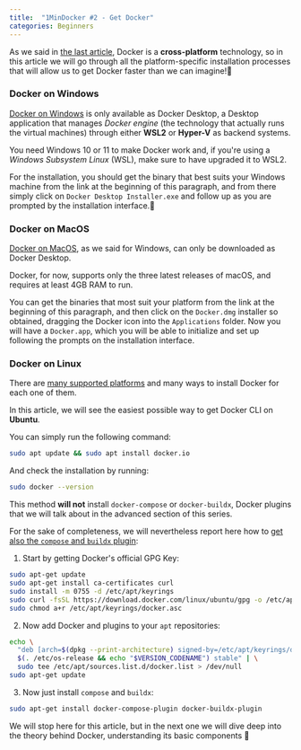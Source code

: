 ```yaml
---
title:  "1MinDocker #2 - Get Docker"
categories: Beginners
---
```

As we said in [the last article](https://dev.to/astrabert/1mindocker-1-what-is-docker-3baa), Docker is a **cross-platform** technology, so in this article we will go through all the platform-specific installation processes that will allow us to get Docker faster than we can imagine!🚀
### Docker on Windows
[Docker on Windows](https://docs.docker.com/desktop/install/windows-install/) is only available as Docker Desktop, a Desktop application that manages _Docker engine_ (the technology that actually runs the virtual machines) through either **WSL2** or **Hyper-V**  as backend systems. 

You need Windows 10 or 11 to make Docker work and, if you're using a _Windows Subsystem Linux_ (WSL), make sure to have upgraded it to WSL2. 

For the installation, you should get the binary that best suits your Windows machine from the link at the beginning of this paragraph, and from there simply click on `Docker Desktop Installer.exe` and follow up as you are prompted by the installation interface.🤗
### Docker on MacOS
[Docker on MacOS](https://docs.docker.com/desktop/install/mac-install/), as we said for Windows, can only be downloaded as Docker Desktop.

Docker, for now, supports only the three latest releases of macOS, and requires at least 4GB RAM to run.

You can get the binaries that most suit your platform from the link at the beginning of this paragraph, and then click on the `Docker.dmg` installer so obtained, dragging the Docker icon into the `Applications` folder.  Now you will have a `Docker.app`, which you will be able to initialize and set up following the prompts on the installation interface.

### Docker on Linux

There are [many supported platforms](https://docs.docker.com/engine/install/#supported-platforms) and many ways to install Docker for each one of them.

In this article, we will see the easiest possible way to get Docker CLI on **Ubuntu**.

You can simply run the following command:

```bash
sudo apt update && sudo apt install docker.io
```

And check the installation by running:

```bash
sudo docker --version
```

This method **will not** install `docker-compose` or `docker-buildx`, Docker plugins that we will talk about in the advanced section of this series. 

For the sake of completeness, we will nevertheless report here how to [get also the `compose` and `buildx` plugin](https://docs.docker.com/compose/install/linux/):

1. Start by getting Docker's official GPG Key:
```bash
sudo apt-get update
sudo apt-get install ca-certificates curl
sudo install -m 0755 -d /etc/apt/keyrings
sudo curl -fsSL https://download.docker.com/linux/ubuntu/gpg -o /etc/apt/keyrings/docker.asc
sudo chmod a+r /etc/apt/keyrings/docker.asc
```
2. Now add Docker and plugins to your `apt` repositories:
```bash
echo \
  "deb [arch=$(dpkg --print-architecture) signed-by=/etc/apt/keyrings/docker.asc] https://download.docker.com/linux/ubuntu \
  $(. /etc/os-release && echo "$VERSION_CODENAME") stable" | \
  sudo tee /etc/apt/sources.list.d/docker.list > /dev/null
sudo apt-get update
```
3. Now just install `compose` and `buildx`:
```bash
sudo apt-get install docker-compose-plugin docker-buildx-plugin
```

We will stop here for this article, but in the next one we will dive deep into the theory behind Docker, understanding its basic components 🥰